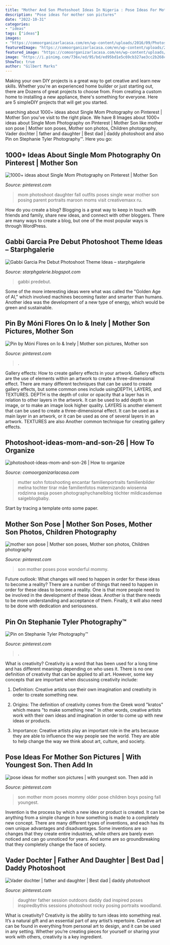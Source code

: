 ```yaml
---
title: "Mother And Son Photoshoot Ideas In Nigeria : Pose Ideas For Mother Son Pictures"
description: "Pose ideas for mother son pictures"
date: "2022-10-31"
categories:
- "ideas"
tags: ["ideas"]
images:
- "https://comoorganizarlacasa.com/en/wp-content/uploads/2016/09/Photoshoot-ideas-mom-and-son-26.jpg"
featuredImage: "https://comoorganizarlacasa.com/en/wp-content/uploads/2016/09/Photoshoot-ideas-mom-and-son-26.jpg"
featured_image: "https://comoorganizarlacasa.com/en/wp-content/uploads/2016/09/Photoshoot-ideas-mom-and-son-26.jpg"
image: "https://i.pinimg.com/736x/ed/95/bd/ed95bd1e5c69cb327ae3cc2b268cb548--photography-projects-fall-photography.jpg"
ShowToc: true
author: "Gilbert Marks"
---
```



Making your own DIY projects is a great way to get creative and learn new skills. Whether you're an experienced home builder or just starting out, there are Dozens of great projects to choose from. From creating a custom home to installing a new appliance, there's something for everyone. Here are 5 simpleDIY projects that will get you started.

	

		
searching about 1000+ ideas about Single Mom Photography on Pinterest | Mother Son you've visit to the right place. We have 8 Images about 1000+ ideas about Single Mom Photography on Pinterest | Mother Son like mother son pose | Mother son poses, Mother son photos, Children photography, Vader dochter | father and daughter | Best dad | daddy photoshoot and also Pin on Stephanie Tyler Photography™. Here you go:
		
    
## 1000+ Ideas About Single Mom Photography On Pinterest | Mother Son

<img loading=lazy src="https://i.pinimg.com/736x/92/28/d7/9228d7fe41722dbb0273d144f90c7ed3--single-mom-photography-single-moms.jpg" onerror="this.onerror=null;this.src='https://tse4.mm.bing.net/th?id=OIP.s7wR2BywpIHcGjVYzl94PQHaLH&amp;pid=15.1';" alt="1000+ ideas about Single Mom Photography on Pinterest | Mother Son">

_Source: pinterest.com_

>mom photoshoot daughter fall outfits poses single wear mother son posing parent portraits maroon moms visit creativemaxx ru. 

	

How do you create a blog?
Blogging is a great way to keep in touch with friends and family, share new ideas, and connect with other bloggers. There are many ways to create a blog, but one of the most popular ways is through WordPress.

    
## Gabbi Garcia Pre Debut Photoshoot Theme Ideas – Starphgalerie

<img loading=lazy src="https://i.pinimg.com/originals/24/db/a4/24dba4011b8ba8f8936195bd71d0c41b.jpg" onerror="this.onerror=null;this.src='https://tse4.mm.bing.net/th?id=OIP.mg_Xm8KkqQ84nyy0xqL0RAHaIE&amp;pid=15.1';" alt="Gabbi Garcia Pre Debut Photoshoot Theme Ideas – starphgalerie">

_Source: starphgalerie.blogspot.com_

>gabbi predebut. 

	

Some of the more interesting ideas were what was called the "Golden Age of AI," which involved machines becoming faster and smarter than humans. Another idea was the development of a new type of energy, which would be green and sustainable.

    
## Pin By Móni Flores On Io &amp; Inely | Mother Son Pictures, Mother Son

<img loading=lazy src="https://i.pinimg.com/originals/27/c7/b1/27c7b1744a6ac1abcbfc63639d52c5d9.jpg" onerror="this.onerror=null;this.src='https://tse2.mm.bing.net/th?id=OIP.oLkV9M_fFendX9smUdTLYwHaLH&amp;pid=15.1';" alt="Pin by Móni Flores on Io &amp; Inely | Mother son pictures, Mother son">

_Source: pinterest.com_

>. 

	

Gallery effects: How to create gallery effects in your artwork.
Gallery effects are the use of elements within an artwork to create a three-dimensional effect. There are many different techniques that can be used to create gallery effects, but some common ones include usingDEPTH, LAYERS, and TEXTURES.
 DEPTH is the depth of color or opacity that a layer has in relation to other layers in the artwork. It can be used to add depth to an image, or to make an image look higher quality. LAYERS is another element that can be used to create a three-dimensional effect. It can be used as a main layer in an artwork, or it can be used as one of several layers in an artwork. TEXTURES are also Another common technique for creating gallery effects.

    
## Photoshoot-ideas-mom-and-son-26 | How To Organize

<img loading=lazy src="https://comoorganizarlacasa.com/en/wp-content/uploads/2016/09/Photoshoot-ideas-mom-and-son-26.jpg" onerror="this.onerror=null;this.src='https://tse2.mm.bing.net/th?id=OIP.CsL02yirFWUUq5FhvuM0hwHaJQ&amp;pid=15.1';" alt="photoshoot-ideas-mom-and-son-26 | How to organize">

_Source: comoorganizarlacasa.com_

>mutter sohn fotoshooting encantar familienportraits familienbilder melina tochter tirar mãe familienfotos maternizando wiosenna rodzinna sesja posen photographychanelblog töchter mildicasdemae saigeblogbaby. 

	

Start by tracing a template onto some paper.

    
## Mother Son Pose | Mother Son Poses, Mother Son Photos, Children Photography

<img loading=lazy src="https://i.pinimg.com/originals/a3/82/50/a38250ec3691fa332e5e2667a46eb1fe.jpg" onerror="this.onerror=null;this.src='https://tse2.mm.bing.net/th?id=OIP.RBmBluGKpe3-lWzw_eJVjgHaLH&amp;pid=15.1';" alt="mother son pose | Mother son poses, Mother son photos, Children photography">

_Source: pinterest.com_

>son mother poses pose wonderful mommy. 

	

Future outlook: What changes will need to happen in order for these ideas to become a reality?
There are a number of things that need to happen in order for these ideas to become a reality. One is that more people need to be involved in the development of these ideas. Another is that there needs to be more understanding and acceptance of them. Finally, it will also need to be done with dedication and seriousness.

    
## Pin On Stephanie Tyler Photography™

<img loading=lazy src="https://i.pinimg.com/originals/63/ee/c4/63eec48c57380969ecd26ae1b1029ff5.jpg" onerror="this.onerror=null;this.src='https://tse1.mm.bing.net/th?id=OIP.dnd_RUz5ZySriohTZoxPGgHaLL&amp;pid=15.1';" alt="Pin on Stephanie Tyler Photography™">

_Source: pinterest.com_

>. 

	

What is creativity?
Creativity is a word that has been used for a long time and has different meanings depending on who uses it. There is no one definition of creativity that can be applied to all art. However, some key concepts that are important when discussing creativity include:
1) Definition: Creative artists use their own imagination and creativity in order to create something new.

2) Origins: The definition of creativity comes from the Greek word "kratos" which means "to make something new." In other words, creative artists work with their own ideas and imagination in order to come up with new ideas or products.

3) Importance: Creative artists play an important role in the arts because they are able to influence the way people see the world. They are able to help change the way we think about art, culture, and society.

    
## Pose Ideas For Mother Son Pictures | With Youngest Son. Then Add In

<img loading=lazy src="https://i.pinimg.com/736x/ed/95/bd/ed95bd1e5c69cb327ae3cc2b268cb548--photography-projects-fall-photography.jpg" onerror="this.onerror=null;this.src='https://tse3.mm.bing.net/th?id=OIP.y0c53i4edMxoBa3UdKGb9gHaJ0&amp;pid=15.1';" alt="pose ideas for mother son pictures | with youngest son. Then add in">

_Source: pinterest.com_

>son mother mom poses mommy older pose children boys posing fall youngest. 

	

Invention is the process by which a new idea or product is created. It can be anything from a simple change in how something is made to a completely new concept. There are many different types of inventions, and each has its own unique advantages and disadvantages. Some inventions are so changes that they create entire industries, while others are barely even noticed and can go unnoticed for years. And some are so groundbreaking that they completely change the face of society.

    
## Vader Dochter | Father And Daughter | Best Dad | Daddy Photoshoot

<img loading=lazy src="https://i.pinimg.com/originals/8c/47/ef/8c47ef1a6bc80fc391e34737357904aa.jpg" onerror="this.onerror=null;this.src='https://tse2.mm.bing.net/th?id=OIP.34JPArJasMOlkOjH44S3awHaLH&amp;pid=15.1';" alt="Vader dochter | father and daughter | Best dad | daddy photoshoot">

_Source: pinterest.com_

>daughter father session outdoors daddy dad inspired poses inspiredbythis sessions photoshoot rocky posing portraits woodland. 

	

What is creativity?
Creativity is the ability to turn ideas into something real. It’s a natural gift and an essential part of any artist’s repertoire. Creative art can be found in everything from personal art to design, and it can be used in any setting. Whether you’re creating pieces for yourself or sharing your work with others, creativity is a key ingredient.

